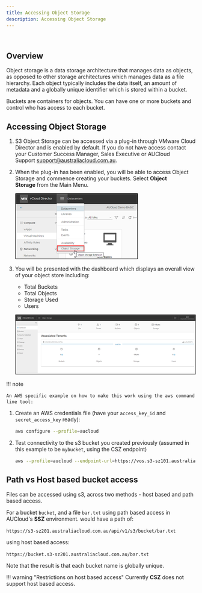 ```yaml
---
title: Accessing Object Storage
description: Accessing Object Storage
---
```

 
## Overview

Object storage is a data storage architecture that manages data as objects, as opposed to other storage architectures which manages data as a file hierarchy. Each object typically includes the data itself, an amount of metadata and a globally unique identifier which is stored within a bucket.

Buckets are containers for objects. You can have one or more buckets and control who has access to each bucket.

## Accessing Object Storage

1. S3 Object Storage can be accessed via a plug-in through VMware Cloud Director and is enabled by default. If you do not have access contact your Customer Success Manager, Sales Executive or AUCloud Support [support@australiacloud.com.au](mailto:support@australiacloud.com.au).

2. When the plug-in has been enabled, you will be able to access Object Storage and commence creating your buckets. Select **Object Storage** from the Main Menu.

    ![nav object storage](./assets/nav_object_storage.png)  

3. You will be presented with the dashboard which displays an overall view of your object store including:

    - Total Buckets
    - Total Objects
    - Storage Used
    - Users

    ![associated tenants](./assets/associated_tenants.png)

!!! note

    An AWS specific example on how to make this work using the aws command line tool:

1. Create an AWS credentials file (have your `access_key_id` and `secret_access_key` ready):

    ```bash
    aws configure --profile=aucloud
    ```

1. Test connectivity to the s3 bucket you created previously (assumed in this example to be `mybucket`, using the CSZ endpoint)

    ```bash
    aws --profile=aucloud --endpoint-url=https://vos.s3-sz101.australiacloud.com.au/api/v1/s3 s3 ls s3://mybucket
    ```


## Path vs Host based bucket access
Files can be accessed using s3, across two methods - host based and path based access.

For a bucket `bucket`, and a file `bar.txt` using path based access in AUCloud's **SSZ** environment. would have a path of:

`https://s3-sz201.australiacloud.com.au/api/v1/s3/bucket/bar.txt`

using host based access:

`https://bucket.s3-sz201.australiacloud.com.au/bar.txt`

Note that the result is that each bucket name is globally unique.

!!! warning "Restrictions on host based access"
    Currently **CSZ** does not support host based access.

